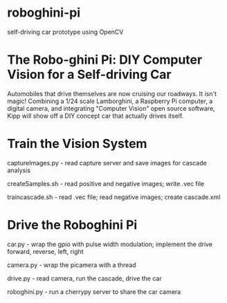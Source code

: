 # roboghini-pi
self-driving car prototype using OpenCV

# The Robo-ghini Pi: DIY Computer Vision for a Self-driving Car

Automobiles that drive themselves are now cruising our roadways. It
isn't magic! Combining a 1/24 scale Lamborghini, a Raspberry Pi
computer, a digital camera, and integrating "Computer Vision" open
source software, Kipp will show off a DIY concept car that actually
drives itself.

# Train the Vision System

captureImages.py - read capture server and save images for cascade analysis

createSamples.sh - read positive and negative images; write .vec file

traincascade.sh - read .vec file; read negative images; create cascade.xml

# Drive the Roboghini Pi

car.py - wrap the gpio with pulse width modulation; implement the drive forward, reverse, left, right

camera.py - wrap the picamera with a thread

drive.py - read camera, run the cascade, drive the car

roboghini.py - run a cherrypy server to share the car camera

